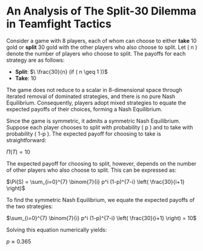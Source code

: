 # An Analysis of The Split-30 Dilemma in Teamfight Tactics
Consider a game with 8 players, each of whom can choose to either **take** 10 gold or **split** 30 gold with the other players who also choose to split. Let \( n \) denote the number of players who choose to split. The payoffs for each strategy are as follows:

- **Split**: $\ \frac{30}{n}  (if \( n \geq 1 \))\$
- **Take**: $10$

The game does not reduce to a scalar in 8-dimensional space through iterated removal of dominated strategies, and there is no pure Nash Equilibrium. Consequently, players adopt mixed strategies to equate the expected payoffs of their choices, forming a Nash Equilibrium. 

Since the game is symmetric, it admits a symmetric Nash Equilibrium. Suppose each player chooses to split with probability \( p \) and to take with probability \( 1-p \). The expected payoff for choosing to take is straightforward:

$\Pi(T) = 10$

The expected payoff for choosing to split, however, depends on the number of other players who also choose to split. This can be expressed as:

$\Pi(S) = \sum_{i=0}^{7} \binom{7}{i} p^i (1-p)^{7-i} \left( \frac{30}{i+1} \right)$

To find the symmetric Nash Equilibrium, we equate the expected payoffs of the two strategies:

$\sum_{i=0}^{7} \binom{7}{i} p^i (1-p)^{7-i} \left( \frac{30}{i+1} \right) = 10$

Solving this equation numerically yields:

$p \approx 0.365$
